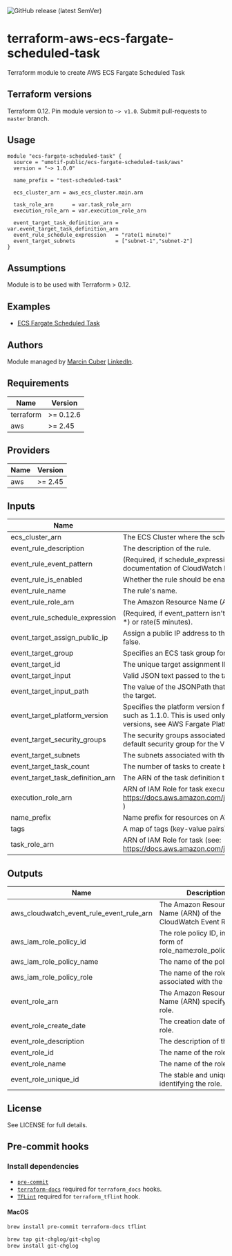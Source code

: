 ![GitHub release (latest SemVer)](https://img.shields.io/github/v/release/umotif-public/terraform-aws-ecs-fargate-scheduled-task?style=social)

# terraform-aws-ecs-fargate-scheduled-task
Terraform module to create AWS ECS Fargate Scheduled Task

## Terraform versions

Terraform 0.12. Pin module version to `~> v1.0`. Submit pull-requests to `master` branch.

## Usage

```hcl
module "ecs-fargate-scheduled-task" {
  source = "umotif-public/ecs-fargate-scheduled-task/aws"
  version = "~> 1.0.0"

  name_prefix = "test-scheduled-task"

  ecs_cluster_arn = aws_ecs_cluster.main.arn

  task_role_arn      = var.task_role_arn
  execution_role_arn = var.execution_role_arn

  event_target_task_definition_arn = var.event_target_task_definition_arn
  event_rule_schedule_expression   = "rate(1 minute)"
  event_target_subnets             = ["subnet-1","subnet-2"]
}
```

## Assumptions

Module is to be used with Terraform > 0.12.

## Examples

* [ECS Fargate Scheduled Task](https://github.com/umotif-public/terraform-aws-ecs-fargate-scheduled-task/tree/master/examples/core)

## Authors

Module managed by [Marcin Cuber](https://github.com/marcincuber) [LinkedIn](https://www.linkedin.com/in/marcincuber/).

<!-- BEGINNING OF PRE-COMMIT-TERRAFORM DOCS HOOK -->
## Requirements

| Name | Version |
|------|---------|
| terraform | >= 0.12.6 |
| aws | >= 2.45 |

## Providers

| Name | Version |
|------|---------|
| aws | >= 2.45 |

## Inputs

| Name | Description | Type | Default | Required |
|------|-------------|------|---------|:--------:|
| ecs\_cluster\_arn | The ECS Cluster where the scheduled task will be running | `any` | n/a | yes |
| event\_rule\_description | The description of the rule. | `any` | `null` | no |
| event\_rule\_event\_pattern | (Required, if schedule\_expression isn't specified) Event pattern described a JSON object. See full documentation of CloudWatch Events and Event Patterns for details. | `any` | `null` | no |
| event\_rule\_is\_enabled | Whether the rule should be enabled. | `bool` | `true` | no |
| event\_rule\_name | The rule's name. | `string` | `""` | no |
| event\_rule\_role\_arn | The Amazon Resource Name (ARN) associated with the role that is used for target invocation. | `any` | `null` | no |
| event\_rule\_schedule\_expression | (Required, if event\_pattern isn't specified) The scheduling expression. For example, cron(0 20 \* \* ? \*) or rate(5 minutes). | `any` | `null` | no |
| event\_target\_assign\_public\_ip | Assign a public IP address to the ENI (Fargate launch type only). Valid values are true or false. Default false. | `bool` | `false` | no |
| event\_target\_group | Specifies an ECS task group for the task. The maximum length is 255 characters. | `any` | `null` | no |
| event\_target\_id | The unique target assignment ID. If missing, will generate a random, unique id. | `any` | `null` | no |
| event\_target\_input | Valid JSON text passed to the target. | `any` | `null` | no |
| event\_target\_input\_path | The value of the JSONPath that is used for extracting part of the matched event when passing it to the target. | `any` | `null` | no |
| event\_target\_platform\_version | Specifies the platform version for the task. Specify only the numeric portion of the platform version, such as 1.1.0. This is used only if LaunchType is FARGATE. For more information about valid platform versions, see AWS Fargate Platform Versions. Default to LATEST | `string` | `"LATEST"` | no |
| event\_target\_security\_groups | The security groups associated with the task or service. If you do not specify a security group, the default security group for the VPC is used. | `list` | `[]` | no |
| event\_target\_subnets | The subnets associated with the task or service. | `list` | n/a | yes |
| event\_target\_task\_count | The number of tasks to create based on the TaskDefinition. The default is 1. | `number` | `1` | no |
| event\_target\_task\_definition\_arn | The ARN of the task definition to use if the event target is an Amazon ECS cluster. | `any` | n/a | yes |
| execution\_role\_arn | ARN of IAM Role for task execution (see: https://docs.aws.amazon.com/ja_jp/AmazonECS/latest/developerguide/task_execution_IAM_role.html ) | `string` | `""` | no |
| name\_prefix | Name prefix for resources on AWS. | `any` | n/a | yes |
| tags | A map of tags (key-value pairs) passed to resources. | `map(string)` | `{}` | no |
| task\_role\_arn | ARN of IAM Role for task (see: https://docs.aws.amazon.com/ja_jp/AmazonECS/latest/developerguide/task-iam-roles.html ) | `any` | n/a | yes |

## Outputs

| Name | Description |
|------|-------------|
| aws\_cloudwatch\_event\_rule\_event\_rule\_arn | The Amazon Resource Name (ARN) of the CloudWatch Event Rule. |
| aws\_iam\_role\_policy\_id | The role policy ID, in the form of role\_name:role\_policy\_name. |
| aws\_iam\_role\_policy\_name | The name of the policy. |
| aws\_iam\_role\_policy\_role | The name of the role associated with the policy. |
| event\_role\_arn | The Amazon Resource Name (ARN) specifying the role. |
| event\_role\_create\_date | The creation date of the IAM role. |
| event\_role\_description | The description of the role. |
| event\_role\_id | The name of the role. |
| event\_role\_name | The name of the role. |
| event\_role\_unique\_id | The stable and unique string identifying the role. |

<!-- END OF PRE-COMMIT-TERRAFORM DOCS HOOK -->

## License

See LICENSE for full details.

## Pre-commit hooks

### Install dependencies

* [`pre-commit`](https://pre-commit.com/#install)
* [`terraform-docs`](https://github.com/segmentio/terraform-docs) required for `terraform_docs` hooks.
* [`TFLint`](https://github.com/terraform-linters/tflint) required for `terraform_tflint` hook.

#### MacOS

```bash
brew install pre-commit terraform-docs tflint

brew tap git-chglog/git-chglog
brew install git-chglog
```

